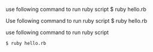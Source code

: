 use following command to run ruby script
    $ ruby hello.rb 

Use following command to run ruby script
    $ ruby hello.rb 


use following command to run ruby script


    $ ruby hello.rb 

